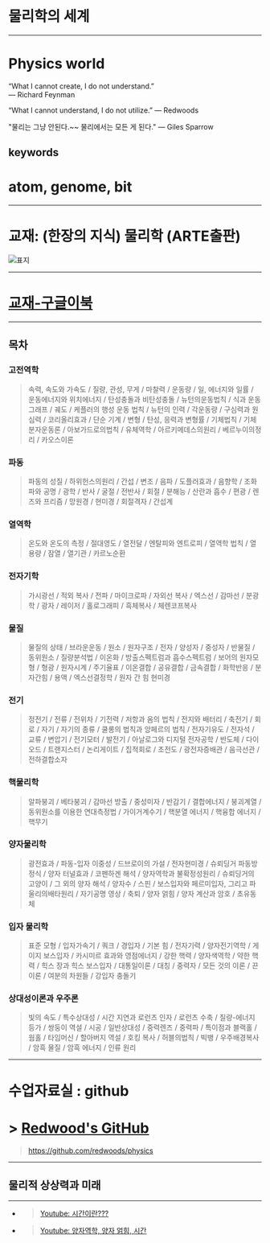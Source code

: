 # 물리학의 세계

---

# Physics world

“What I cannot create, I do not understand.”  
— Richard Feynman  

“What I cannot understand, I do not utilize.”
— Redwoods

"물리는 그냥 안된다.~~ 물리에서는 모든 게 된다."
— Giles Sparrow

## keywords

# atom, genome, bit

---

# 교재: (한장의 지식) 물리학 (ARTE출판)

![표지](https://misc.ridibooks.com/cover/222001825/xxlarge)

---

# [교재-구글이북](https://play.google.com/books/reader?id=fVgzDwAAQBAJ&pg=GBS.PP1&hl=ko&printsec=frontcover)

---

## 목차

### 고전역학

> 속력, 속도와 가속도 / 질량, 관성, 무게 / 마찰력 / 운동량 / 일, 에너지와 일률 / 운동에너지와 위치에너지 / 탄성충돌과 비탄성충돌 / 뉴턴의운동법칙 / 식과 운동 그래프 / 궤도 / 케플러의 행성 운동 법칙 / 뉴턴의 인력 / 각운동량 / 구심력과 원심력 / 코리올리효과 / 단순 기계 / 변형 / 탄성, 응력과 변형률 / 기체법칙 / 기체분자운동론 / 아보가드로의법칙 / 유체역학 / 아르키메데스의원리 / 베르누이의정리 / 카오스이론

### 파동

> 파동의 성질 / 하위헌스의원리 / 간섭 / 변조 / 음파 / 도플러효과 / 음향학 / 조화파와 공명 / 광학 / 반사 / 굴절 / 전반사 / 회절 / 분해능 / 산란과 흡수 / 편광 / 렌즈와 프리즘 / 망원경 / 현미경 / 회절격자 / 간섭계

### 열역학

> 온도와 온도의 측정 / 절대영도 / 열전달 / 엔탈피와 엔트로피 / 열역학 법칙 / 열용량 / 잠열 / 열기관 / 카르노순환

### 전자기학

> 가시광선 / 적외 복사 / 전파 / 마이크로파 / 자외선 복사 / 엑스선 / 감마선 / 분광학 /
> 광자 / 레이저 / 홀로그래피 / 흑체복사 / 체렌코프복사

### 물질

> 물질의 상태 / 브라운운동 / 원소 / 원자구조 / 전자 / 양성자 / 중성자 / 반물질 / 동위원소 / 질량분석법 / 이온화 / 방출스펙트럼과 흡수스펙트럼 / 보어의 원자모형 / 형광 / 원자시계 / 주기율표 / 이온결합 / 공유결합 / 금속결합 / 화학반응 / 분자간힘 / 용액 / 엑스선결정학 / 원자 간 힘 현미경

### 전기

> 정전기 / 전류 / 전위차 / 기전력 / 저항과 옴의 법칙 / 전지와 배터리 / 축전기 / 회로 / 자기 / 자기의 종류 / 쿨롱의 법칙과 앙페르의 법칙 / 전자기유도 / 전자석 / 교류 / 변압기 / 전기모터 / 발전기 / 아날로그와 디지털 전자공학 / 반도체 / 다이오드 / 트랜지스터 / 논리게이트 / 집적회로 / 초전도 / 광전자증배관 / 음극선관 / 전하결합소자

### 핵물리학

> 알파붕괴 / 베타붕괴 / 감마선 방출 / 중성미자 / 반감기 / 결합에너지 / 붕괴계열 / 동위원소를 이용한 연대측정법 / 가이거계수기 / 핵분열 에너지 / 핵융합 에너지 / 핵무기

### 양자물리학

> 광전효과 / 파동-입자 이중성 / 드브로이의 가설 / 전자현미경 / 슈뢰딩거 파동방정식 / 양자 터널효과 / 코펜하겐 해석 / 양자역학과 불확정성원리 / 슈뢰딩거의 고양이 / 그 외의 양자 해석 / 양자수 / 스핀 / 보스입자와 페르미입자, 그리고 파울리의배타원리 / 자기공명 영상 / 축퇴 / 양자 얽힘 / 양자 계산과 암호 / 초유동체

### 입자 물리학

> 표준 모형 / 입자가속기 / 쿼크 / 경입자 / 기본 힘 / 전자기력 / 양자전기역학 / 게이지 보스입자 / 카시미르 효과와 영점에너지 / 강한 핵력 / 양자색역학 / 약한 핵력 / 힉스 장과 힉스 보스입자 / 대통일이론 / 대칭 / 중력자 / 모든 것의 이론 / 끈 이론 / 여분의 차원들 / 강입자 충돌기

### 상대성이론과 우주론

> 빛의 속도 / 특수상대성 / 시간 지연과 로런츠 인자 / 로런츠 수축 / 질량-에너지 등가 / 쌍둥이 역설 / 시공 / 일반상대성 / 중력렌즈 / 중력파 / 특이점과 블랙홀 / 웜홀 / 타임머신 / 할아버지 역설 / 호킹 복사 / 허블의법칙 / 빅뱅 / 우주배경복사 / 암흑 물질 / 암흑 에너지 / 인류 원리

---

# 수업자료실 : github

# > [Redwood's GitHub](https://github.com/redwoods/physics)

> https://github.com/redwoods/physics

---
## 물리적 상상력과 미래
---
- > [Youtube: 시간이란???](https://www.youtube.com/watch?v=R2U-9QFmiP8)    
- > [Youtube: 양자역학, 양자 얽힘, 시간](https://www.youtube.com/watch?v=BCj_uRWUc6g0)
